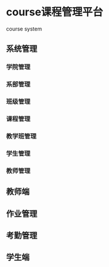 # course课程管理平台
course system


## 系统管理

### 学院管理

### 系部管理

### 班级管理

### 课程管理

### 教学班管理

### 学生管理

### 教师管理

## 教师端
## 作业管理
## 考勤管理

## 学生端

